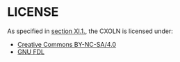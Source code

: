 # LICENSE

As specified in [section XI.1.](CXOLN.ca_ES.md#1-cc-by-nc-sa-gnu-fdl), the CXOLN is licensed under:

+ [Creative Commons BY-NC-SA/4.0](https://creativecommons.org/licenses/by-nc-sa/4.0/legalcode)
+ [GNU FDL](https://www.gnu.org/copyleft/fdl.html)
